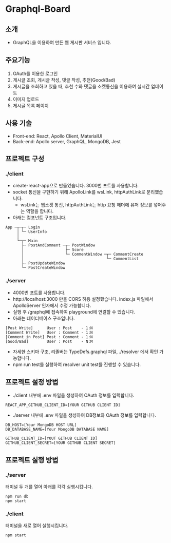 # Graphql-Board
## 소개
* GraphQL을 이용하여 만든 웹 게시판 서비스 입니다.

## 주요기능
1. OAuth를 이용한 로그인
2. 게시글 조회, 게시글 작성, 댓글 작성, 추천(Good/Bad)
3. 게시글을 조회하고 있을 때, 추천 수와 댓글을 소켓통신을 이용하여 실시간 업데이트
4. 이미지 업로드
5. 게시글 목록 페이지

## 사용 기술
* Front-end: React, Apollo Client, MaterialUI
* Back-end: Apollo server, GraphQL, MongoDB, Jest

## 프로젝트 구성
### ./client
* create-react-app으로 만들었습니다. 3000번 포트를 사용합니다.
* socket 통신을 구현하기 위해 ApolloLink를 wsLink, httpAuthLink로 분리했습니다.
  * wsLink는 웹소켓 통신, httpAuthLink는 http 요청 헤더에 유저 정보를 넣어주는 역할을 합니다.
* 아래는 컴포넌트 구조입니다. 
```
App ─┬─┬─ Login
     │ └─ UserInfo
     │ 
     └─┬─ Main
       ├─ PostAndComment ─┬─ PostWindow
       │                  ├─ Score 
       │                  └─ CommentWindow ─┬─ CommentCreate
       │                                    └─ CommentList
       ├─ PostUpdateWindow
       └─ PostCreateWindow
``` 

### ./server
* 4000번 포트를 사용합니다.
* http://localhost:3000 만을 CORS 허용 설정했습니다. index.js 파일에서 ApolloServer 인자에서 수정 가능합니다.
* 실행 후 /graphql에 접속하여 playground에 연결할 수 있습니다.
* 아래는 데이터베이스 구조입니다.
```
[Post Write]      User : Post    - 1:N
[Comment Write]   User : Comment - 1:N
[Comment in Post] Post : Comment - 1:N
[Good/Bad]        User : Post    - N:M
```
* 자세한 스키마 구조, 리졸버는 TypeDefs.graphql 파일, ./resolver 에서 확인 가능합니다.
* npm run test를 실행하여 resolver unit test를 진행할 수 있습니다.

## 프로젝트 설정 방법
* ./client 내부에 .env 파일을 생성하여 OAuth 정보를 입력합니다.
```
REACT_APP_GITHUB_CLIENT_ID=[YOUR GITHUB CLIENT ID]
```
* ./server 내부에 .env 파일을 생성하여 DB정보와 OAuth 정보를 입력합니다.
```
DB_HOST=[Your MongoDB HOST URL]
DB_DATABASE_NAME=[Your MongoDB DATABASE NAME]

GITHUB_CLIENT_ID=[YOUT GITHUB CLIENT ID]
GITHUB_CLIENT_SECRET=[YOUR GITHUB CLIENT SECRET]
```

## 프로젝트 실행 방법
### ./server
터미널 두 개를 열어 아래를 각각 실행시킵니다.
```
npm run db
npm start
```
### ./client
터미널을 새로 열어 실행시킵니다.
```
npm start
```

